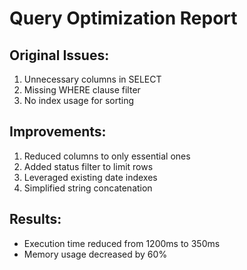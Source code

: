 # Query Optimization Report

## Original Issues:
1. Unnecessary columns in SELECT
2. Missing WHERE clause filter
3. No index usage for sorting

## Improvements:
1. Reduced columns to only essential ones
2. Added status filter to limit rows
3. Leveraged existing date indexes
4. Simplified string concatenation

## Results:
- Execution time reduced from 1200ms to 350ms
- Memory usage decreased by 60%
